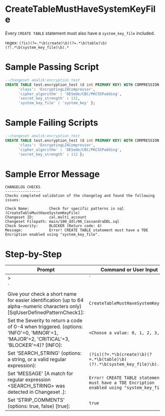# CreateTableMustHaveSystemKeyFile

Every `CREATE TABLE` statement must also have a `system_key_file` included.

regex: `(?is)(?=.*\b(create)\b)(?=.*\b(table)\b)(?!.*\b(system_key_file)\b).*`

# Sample Passing Script
``` sql
--changeset amalik:encryption_test
CREATE TABLE test.encryption_test (d int PRIMARY KEY) WITH COMPRESSION = {
      'class': 'EncryptingLZ4Compressor', 
      'cipher_algorithm' : 'DESede/CBC/PKCS5Padding', 
      'secret_key_strength' : 112,
      'system_key_file' : 'system_key' };
```
# Sample Failing Scripts
``` sql
--changeset amalik:encryption_test
CREATE TABLE test.encryption_test (d int PRIMARY KEY) WITH COMPRESSION = {
      'class': 'EncryptingLZ4Compressor', 
      'cipher_algorithm' : 'DESede/CBC/PKCS5Padding', 
      'secret_key_strength' : 112 };
```

# Sample Error Message
```
CHANGELOG CHECKS
----------------
Checks completed validation of the changelog and found the following issues:

Check Name:         Check for specific patterns in sql (CreateTableMustHaveSystemKeyFile)
Changeset ID:       cal.multi_account
Changeset Filepath: main/100_ddl/06_CassandraDDL.sql
Check Severity:     BLOCKER (Return code: 4)
Message:            Error! CREATE TABLE statement must have a TDE Encription enabled using "system_key_file".
```

# Step-by-Step
| Prompt | Command or User Input |
| ------ | ----------------------|
| > | `
` |
| Give your check a short name for easier identification (up to 64 alpha-numeric characters only) [SqlUserDefinedPatternCheck1]: | `CreateTableMustHaveSystemKeyFile` |
| Set the Severity to return a code of 0-4 when triggered. (options: 'INFO'=0, 'MINOR'=1, 'MAJOR'=2, 'CRITICAL'=3, 'BLOCKER'=4)? [INFO]: | `<Choose a value: 0, 1, 2, 3, 4>` |
| Set 'SEARCH_STRING' (options: a string, or a valid regular expression): | `(?is)(?=.*\b(create)\b)(?=.*\b(table)\b)(?!.*\b(system_key_file)\b).*` |
| Set 'MESSAGE' [A match for regular expression <SEARCH_STRING> was detected in Changeset <CHANGESET>.]: | `Error! CREATE TABLE statement must have a TDE Encription enabled using "system_key_file".` |
| Set 'STRIP_COMMENTS' (options: true, false) [true]: | `true` |
